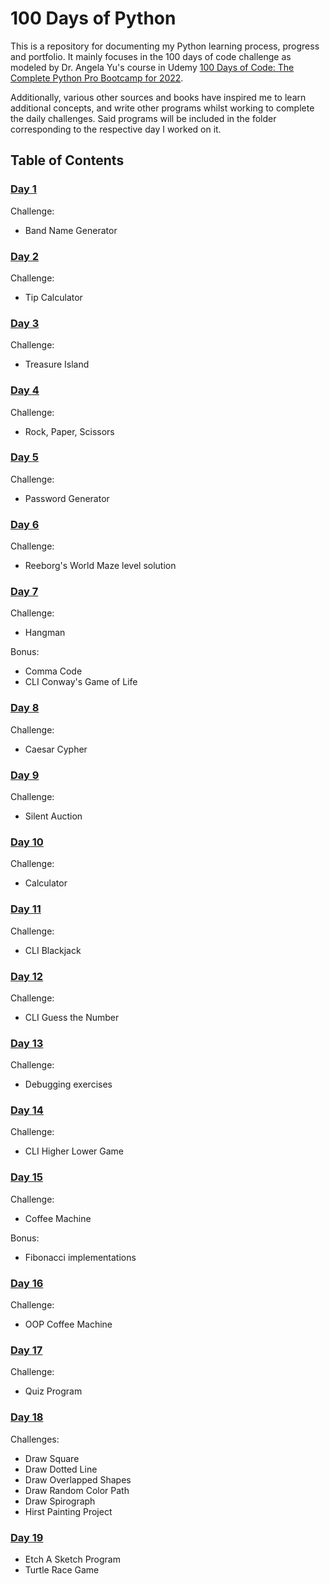 # 100 Days of Python

This is a repository for documenting my Python learning process, progress and portfolio. It mainly focuses in the 100 days of code challenge as modeled by Dr. Angela Yu's course in Udemy [100 Days of Code: The Complete Python Pro Bootcamp for 2022](https://www.udemy.com/course/100-days-of-code/).

Additionally, various other sources and books have inspired me to learn additional concepts, and write other programs whilst working to complete the daily challenges. Said programs will be included in the folder corresponding to the respective day I worked on it.

## Table of Contents

### [Day 1](https://github.com/the-alek/days-of-python/tree/main/day-one)

Challenge:

- Band Name Generator

### [Day 2](https://github.com/the-alek/days-of-python/tree/main/day-two)

Challenge:

- Tip Calculator

### [Day 3](https://github.com/the-alek/days-of-python/tree/main/day-three)

Challenge:

- Treasure Island

### [Day 4](https://github.com/the-alek/days-of-python/tree/main/day-four)

Challenge:

- Rock, Paper, Scissors

### [Day 5](https://github.com/the-alek/days-of-python/tree/main/day-five)

Challenge:

- Password Generator

### [Day 6](https://github.com/the-alek/days-of-python/tree/main/day-six)

Challenge:

- Reeborg's World Maze level solution

### [Day 7](https://github.com/the-alek/days-of-python/tree/main/day-seven)

Challenge:

- Hangman

Bonus:

- Comma Code
- CLI Conway's Game of Life

### [Day 8](https://github.com/the-alek/days-of-python/tree/main/day-eight)

Challenge:

- Caesar Cypher

### [Day 9](https://github.com/the-alek/days-of-python/tree/main/day-nine)

Challenge:

- Silent Auction

### [Day 10](https://github.com/the-alek/days-of-python/tree/main/day-ten)

Challenge:

- Calculator

### [Day 11](https://github.com/the-alek/days-of-python/tree/main/day-eleven)

Challenge:

- CLI Blackjack

### [Day 12](https://github.com/the-alek/days-of-python/tree/main/day-twelve)

Challenge:

- CLI Guess the Number

### [Day 13](https://github.com/the-alek/days-of-python/tree/main/day-thirteen)

Challenge:

- Debugging exercises

### [Day 14](https://github.com/the-alek/days-of-python/tree/main/day-fourteen)

Challenge:

- CLI Higher Lower Game

### [Day 15](https://github.com/the-alek/days-of-python/tree/main/day-fifteen)

Challenge:

- Coffee Machine

Bonus:

- Fibonacci implementations

### [Day 16](https://github.com/the-alek/days-of-python/tree/main/day-sixteen)

Challenge:

- OOP Coffee Machine

### [Day 17](https://github.com/the-alek/days-of-python/tree/main/day-seventeen)

Challenge:

- Quiz Program

### [Day 18](https://github.com/the-alek/days-of-python/tree/main/day-eighteen)

Challenges:

- Draw Square
- Draw Dotted Line
- Draw Overlapped Shapes
- Draw Random Color Path
- Draw Spirograph
- Hirst Painting Project

### [Day 19](https://github.com/the-alek/days-of-python/tree/main/day-nineteen)

- Etch A Sketch Program
- Turtle Race Game
